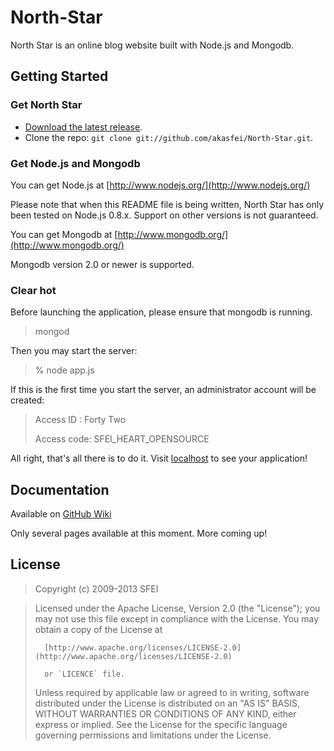 # North-Star

North Star is an online blog website built with Node.js and Mongodb.

## Getting Started

### Get North Star

* [Download the latest release](https://github.com/akasfei/North-Star/zipball/master).
* Clone the repo: `git clone git://github.com/akasfei/North-Star.git`.

### Get Node.js and Mongodb

You can get Node.js at [http://www.nodejs.org/](http://www.nodejs.org/)

Please note that when this README file is being written, North Star has only been tested
on Node.js 0.8.x. Support on other versions is not guaranteed.

You can get Mongodb at [http://www.mongodb.org/](http://www.mongodb.org/)

Mongodb version 2.0 or newer is supported.

### Clear hot

Before launching the application, please ensure that mongodb is running.

> mongod

Then you may start the server:

> % node app.js

If this is the first time you start the server, an administrator account will be created:

>Access ID  : Forty Two
>
>Access code: SFEI_HEART_OPENSOURCE

All right, that's all there is to do it. Visit [localhost](http://localhost/) to see your application!

## Documentation

Available on [GitHub Wiki](https://github.com/akasfei/North-Star/wiki)

Only several pages available at this moment. More coming up!

## License

>   Copyright (c) 2009-2013 SFEI

>   Licensed under the Apache License, Version 2.0 (the "License");
>   you may not use this file except in compliance with the License.
>   You may obtain a copy of the License at
>
>       [http://www.apache.org/licenses/LICENSE-2.0](http://www.apache.org/licenses/LICENSE-2.0)
>
>       or `LICENCE` file.
>
>   Unless required by applicable law or agreed to in writing, software
>   distributed under the License is distributed on an "AS IS" BASIS,
>   WITHOUT WARRANTIES OR CONDITIONS OF ANY KIND, either express or implied.
>   See the License for the specific language governing permissions and
>   limitations under the License.